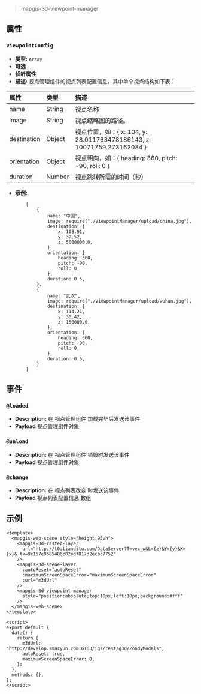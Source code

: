 > mapgis-3d-viewpoint-manager

## 属性

### `viewpointConfig`

- **类型:** `Array`
- **可选**
- **侦听属性**
- **描述:** 视点管理组件的视点列表配置信息。其中单个视点结构如下表：

| 属性        | 类型   | 描述                                                                   |
| :---------- | :----- | :--------------------------------------------------------------------- |
| name        | String | 视点名称                                                               |
| image       | String | 视点缩略图的路径。                                                     |
| destination | Object | 视点位置，如：{ x: 104, y: 28.011763478186143, z: 10071759.273162084 } |
| orientation | Object | 视点朝向，如：{ heading: 360, pitch: -90, roll: 0 }                    |
| duration    | Number | 视点跳转所需的时间（秒）                                               |

- **示例:**
  ```
      [
          {
              name: "中国",
              image: require("./ViewpointManager/upload/china.jpg"),
              destination: {
                  x: 108.91,
                  y: 32.52,
                  z: 5000000.0,
              },
              orientation: {
                  heading: 360,
                  pitch: -90,
                  roll: 0,
              },
              duration: 0.5,
          },
          {
              name: "武汉",
              image: require("./ViewpointManager/upload/wuhan.jpg"),
              destination: {
                  x: 114.21,
                  y: 30.42,
                  z: 150000.0,
              },
              orientation: {
                  heading: 360,
                  pitch: -90,
                  roll: 0,
              },
              duration: 0.5,
          }
      ]
  ```

## 事件

### `@loaded`

- **Description:** 在 视点管理组件 加载完毕后发送该事件
- **Payload** 视点管理组件对象

### `@unload`

- **Description:** 在 视点管理组件 销毁时发送该事件
- **Payload** 视点管理组件对象

### `@change`

- **Description:** 在 视点列表改变 时发送该事件
- **Payload** 视点列表配置信息 数组

## 示例

```vue
<template>
  <mapgis-web-scene style="height:95vh">
    <mapgis-3d-raster-layer
      url="http://t0.tianditu.com/DataServer?T=vec_w&L={z}&Y={y}&X={x}& tk=9c157e9585486c02edf817d2ecbc7752"
    />
    <mapgis-3d-scene-layer
      :autoReset="autoReset"
      :maximumScreenSpaceError="maximumScreenSpaceError"
      :url="m3dUrl"
    />
    <mapgis-3d-viewpoint-manager
      style="position:absolute;top:10px;left:10px;background:#fff"
    />
  </mapgis-web-scene>
</template>

<script>
export default {
  data() {
    return {
      m3dUrl: "http://develop.smaryun.com:6163/igs/rest/g3d/ZondyModels",
      autoReset: true,
      maximumScreenSpaceError: 8,
    };
  },
  methods: {},
};
</script>
```

